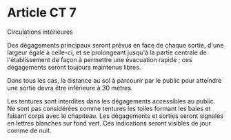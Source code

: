# Article CT 7

Circulations intérieures

Des dégagements principaux seront prévus en face de chaque sortie, d'une largeur égale à celle-ci, et se prolongeant jusqu'à la partie centrale de l'établissement de façon à permettre une évacuation rapide ; ces dégagements seront toujours maintenus libres.

Dans tous les cas, la distance au sol à parcourir par le public pour atteindre une sortie devra être inférieure à 30 mètres.

Les tentures sont interdites dans les dégagements accessibles au public. Ne sont pas considérées comme tentures les toiles formant les baies et faisant corps avec le chapiteau. Les dégagements et sorties seront signalés en lettres blanches sur fond vert. Ces indications seront visibles de jour comme de nuit.
